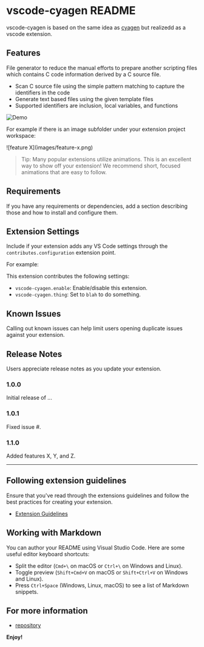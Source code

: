 # vscode-cyagen README

vscode-cyagen is based on the same idea as [cyagen](https://crates.io/crates/cyagen) but realizedd as a vscode extension.

## Features

File generator to reduce the manual efforts to prepare another scripting files which contains C code information derived by a C source file.
- Scan C source file using the simple pattern matching to capture the identifiers in the code
- Generate text based files using the given template files
- Supported identifiers are inclusion, local variables, and functions

![Demo](resources/images/vscode-cyagen-demo.gif)

For example if there is an image subfolder under your extension project workspace:

\!\[feature X\]\(images/feature-x.png\)

> Tip: Many popular extensions utilize animations. This is an excellent way to show off your extension! We recommend short, focused animations that are easy to follow.

## Requirements

If you have any requirements or dependencies, add a section describing those and how to install and configure them.

## Extension Settings

Include if your extension adds any VS Code settings through the `contributes.configuration` extension point.

For example:

This extension contributes the following settings:

* `vscode-cyagen.enable`: Enable/disable this extension.
* `vscode-cyagen.thing`: Set to `blah` to do something.

## Known Issues

Calling out known issues can help limit users opening duplicate issues against your extension.

## Release Notes

Users appreciate release notes as you update your extension.

### 1.0.0

Initial release of ...

### 1.0.1

Fixed issue #.

### 1.1.0

Added features X, Y, and Z.

---

## Following extension guidelines

Ensure that you've read through the extensions guidelines and follow the best practices for creating your extension.

* [Extension Guidelines](https://code.visualstudio.com/api/references/extension-guidelines)

## Working with Markdown

You can author your README using Visual Studio Code. Here are some useful editor keyboard shortcuts:

* Split the editor (`Cmd+\` on macOS or `Ctrl+\` on Windows and Linux).
* Toggle preview (`Shift+Cmd+V` on macOS or `Shift+Ctrl+V` on Windows and Linux).
* Press `Ctrl+Space` (Windows, Linux, macOS) to see a list of Markdown snippets.

## For more information

* [repository](https://github.com/robinbreast/vscode-cyagen)

**Enjoy!**

